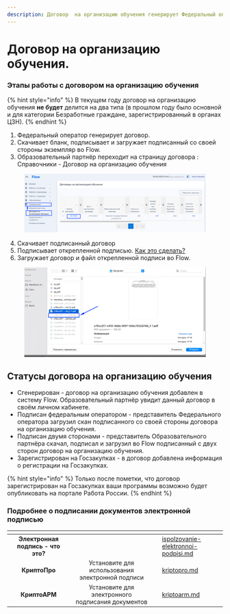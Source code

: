 ```yaml
---
description: Договор  на организацию обучения генерирует Федеральный оператор
---
```


# Договор на организацию обучения.

### Этапы работы с договором на организацию обучения

{% hint style="info" %}
В текущем году договор на организацию обучения **не будет** делится на два типа (в прошлом году было основной и для категории Безработные граждане, зарегистрированный в органах ЦЗН).
{% endhint %}

1. Федеральный оператор генерирует договор.
2. Cкачивает бланк, подписывает и загружает подписанный со своей стороны экземпляр во Flow.&#x20;
3. Образовательный партнёр переходит на страницу договора : Справочники - Договор на организацию обучения

<figure><img src=".gitbook/assets/image (4) (1).png" alt=""><figcaption></figcaption></figure>

4. &#x20;Скачивает подписанный договор
5. &#x20;Подписывает открепленной подписью. [Как это сделать?](dogovor-na-organizaciyu-obucheniya.md#podrobnee-o-podpisanii-dokumentov-elektronnoi-podpisyu)
6. Загружает договор и файл открепленной подписи во Flow.

<figure><img src=".gitbook/assets/image (6).png" alt=""><figcaption></figcaption></figure>

## Статусы договора на организацию обучения

* Сгенерирован - договор на организацию обучения добавлен в систему Flow. Образовательный партнёр увидит данный договор в своём личном кабинете.
* Подписан федеральным оператором - представитель Федерального оператора загрузил скан подписанного со своей стороны договора на организацию обучения.
* Подписан двумя сторонами - представитель Образовательного партнёра скачал, подписал и загрузил во Flow подписанный с двух сторон договор на организацию обучения.
* Зарегистрирован на Госзакупках -  в договор добавлена информация о регистрации на Госзакупках.

{% hint style="info" %}
Только после пометки, что договор зарегистрирован на Госзакупках ваши программы возможно будет опубликовать на портале Работа России.
{% endhint %}

### Подробнее о подписании документов электронной подписью

<table data-view="cards"><thead><tr><th align="center"></th><th align="center"></th><th></th><th data-hidden data-card-target data-type="content-ref"></th></tr></thead><tbody><tr><td align="center"><strong>Электронная подпись - что это?</strong></td><td align="center"></td><td></td><td><a href="otvechaem-na-chasto-zadavaemye-voprosy/ispolzovanie-elektronnoi-podpisi.md">ispolzovanie-elektronnoi-podpisi.md</a></td></tr><tr><td align="center"><strong>КриптоПро</strong> </td><td align="center">Установите для использования электронной подписи</td><td></td><td><a href="otvechaem-na-chasto-zadavaemye-voprosy/elektronnoe-podpisanie-dokumentov/kriptopro.md">kriptopro.md</a></td></tr><tr><td align="center"><strong>КриптоАРМ</strong></td><td align="center">Установите для электронного подписания документов</td><td></td><td><a href="otvechaem-na-chasto-zadavaemye-voprosy/elektronnoe-podpisanie-dokumentov/kriptoarm.md">kriptoarm.md</a></td></tr></tbody></table>
